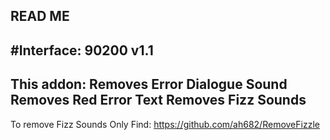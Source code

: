 READ ME
------------------
#Interface: 90200
v1.1
------------------
This addon:
Removes Error Dialogue Sound
Removes Red Error Text
Removes Fizz Sounds
------------------
To remove Fizz Sounds Only Find: https://github.com/ah682/RemoveFizzle
